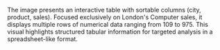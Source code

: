 The image presents an interactive table with sortable columns (city, product, sales). Focused exclusively on London's Computer sales, it displays multiple rows of numerical data ranging from 109 to 975. This visual highlights structured tabular information for targeted analysis in a spreadsheet-like format.